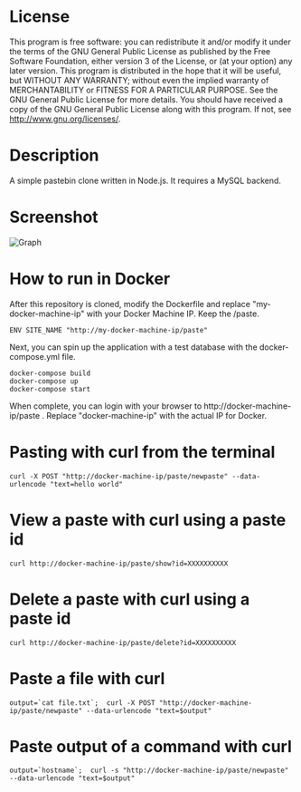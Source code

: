 # License
This program is free software: you can redistribute it and/or modify it under the terms of the GNU General Public License as published by the Free Software Foundation, either version 3 of the License, or (at your option) any later version. This program is distributed in the hope that it will be useful, but WITHOUT ANY WARRANTY; without even the implied warranty of MERCHANTABILITY or FITNESS FOR A PARTICULAR PURPOSE. See the GNU General Public License for more details. You should have received a copy of the GNU General Public License along with this program. If not, see <http://www.gnu.org/licenses/>.

# Description 
A simple pastebin clone written in Node.js. It requires a MySQL backend. 

# Screenshot

![Graph](http://i.imgur.com/XBwZMFf.png)

# How to run in Docker

After this repository is cloned, modify the Dockerfile and replace "my-docker-machine-ip" with your Docker Machine IP. Keep the /paste.
```
ENV SITE_NAME "http://my-docker-machine-ip/paste"
```
Next, you can spin up the application with a test database with the docker-compose.yml file.

```
docker-compose build
docker-compose up
docker-compose start
```
When complete, you can login with your browser to http://docker-machine-ip/paste . Replace "docker-machine-ip" with the actual IP for Docker.

# Pasting with curl from the terminal
```
curl -X POST "http://docker-machine-ip/paste/newpaste" --data-urlencode "text=hello world"
```

# View a paste with curl using a paste id
```
curl http://docker-machine-ip/paste/show?id=XXXXXXXXXX
```
# Delete a paste with curl using a paste id
```
curl http://docker-machine-ip/paste/delete?id=XXXXXXXXXX
```

# Paste a file with curl 
```
output=`cat file.txt`;  curl -X POST "http://docker-machine-ip/paste/newpaste" --data-urlencode "text=$output"
```

# Paste output of a command with curl 
```
output=`hostname`;  curl -s "http://docker-machine-ip/paste/newpaste" --data-urlencode "text=$output"
```


